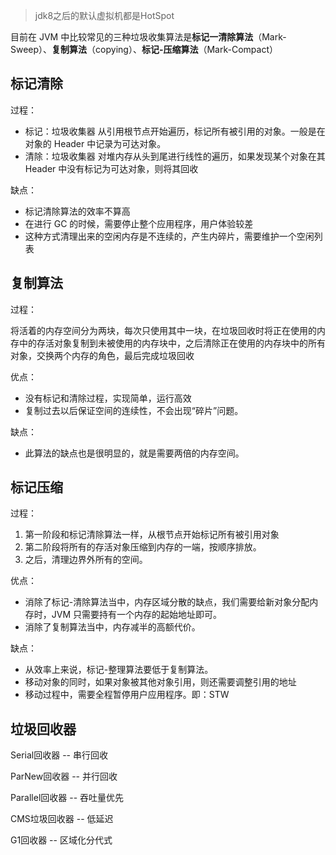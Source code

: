> jdk8之后的默认虚拟机都是HotSpot

目前在 JVM 中比较常见的三种垃圾收集算法是**标记一清除算法**（Mark-Sweep）、**复制算法**（copying）、**标记-压缩算法**（Mark-Compact）

## 标记清除

过程：

- 标记：垃圾收集器 从引用根节点开始遍历，标记所有被引用的对象。一般是在对象的 Header 中记录为可达对象。
- 清除：垃圾收集器 对堆内存从头到尾进行线性的遍历，如果发现某个对象在其 Header 中没有标记为可达对象，则将其回收

缺点：

- 标记清除算法的效率不算高
- 在进行 GC 的时候，需要停止整个应用程序，用户体验较差
- 这种方式清理出来的空闲内存是不连续的，产生内碎片，需要维护一个空闲列表

## 复制算法

过程：

将活着的内存空间分为两块，每次只使用其中一块，在垃圾回收时将正在使用的内存中的存活对象复制到未被使用的内存块中，之后清除正在使用的内存块中的所有对象，交换两个内存的角色，最后完成垃圾回收

优点：

- 没有标记和清除过程，实现简单，运行高效
- 复制过去以后保证空间的连续性，不会出现“碎片”问题。

缺点：

- 此算法的缺点也是很明显的，就是需要两倍的内存空间。

## 标记压缩

过程：

1. 第一阶段和标记清除算法一样，从根节点开始标记所有被引用对象
2. 第二阶段将所有的存活对象压缩到内存的一端，按顺序排放。
3. 之后，清理边界外所有的空间。

优点：

- 消除了标记-清除算法当中，内存区域分散的缺点，我们需要给新对象分配内存时，JVM 只需要持有一个内存的起始地址即可。
- 消除了复制算法当中，内存减半的高额代价。

缺点：

- 从效率上来说，标记-整理算法要低于复制算法。
- 移动对象的同时，如果对象被其他对象引用，则还需要调整引用的地址
- 移动过程中，需要全程暂停用户应用程序。即：STW

## 垃圾回收器

Serial回收器 -- 串行回收

ParNew回收器 -- 并行回收

Parallel回收器 -- 吞吐量优先

CMS垃圾回收器 -- 低延迟

G1回收器 -- 区域化分代式